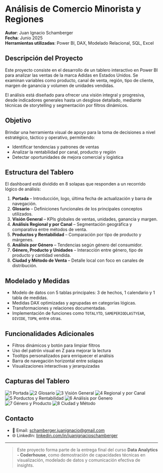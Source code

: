 # Análisis de Comercio Minorista y Regiones

**Autor**: Juan Ignacio Schamberger  
**Fecha**: Junio 2025  
**Herramientas utilizadas**: Power BI, DAX, Modelado Relacional, SQL, Excel

## Descripción del Proyecto

Este proyecto consiste en el desarrollo de un tablero interactivo en Power BI para analizar las ventas de la marca Adidas en Estados Unidos. Se examinan variables como producto, canal de venta, región, tipo de cliente, margen de ganancia y volumen de unidades vendidas.

El análisis está diseñado para ofrecer una visión integral y progresiva, desde indicadores generales hasta un desglose detallado, mediante técnicas de storytelling y segmentación por filtros dinámicos.

## Objetivo

Brindar una herramienta visual de apoyo para la toma de decisiones a nivel estratégico, táctico y operativo, permitiendo:

- Identificar tendencias y patrones de ventas
- Analizar la rentabilidad por canal, producto y región
- Detectar oportunidades de mejora comercial y logística

## Estructura del Tablero

El dashboard está dividido en 8 solapas que responden a un recorrido lógico de análisis:

1. **Portada** – Introducción, logo, última fecha de actualización y barra de navegación.
2. **Glosario** – Definiciones funcionales de los principales conceptos utilizados.
3. **Visión General** – KPIs globales de ventas, unidades, ganancia y margen.
4. **Análisis Regional y por Canal** – Segmentación geográfica y comparativa entre métodos de venta.
5. **Productos y Rentabilidad** – Comparación por tipo de producto y márgenes.
6. **Análisis por Género** – Tendencias según género del consumidor.
7. **Género, Producto y Unidades** – Interacción entre género, tipo de producto y cantidad vendida.
8. **Ciudad y Método de Venta** – Detalle local con foco en canales de distribución.

## Modelado y Medidas

- Modelo de datos con 5 tablas principales: 3 de hechos, 1 calendario y 1 tabla de medidas.
- Medidas DAX optimizadas y agrupadas en categorías lógicas.
- Transformaciones y relaciones documentadas.
- Implementación de funciones como `TOTALYTD`, `SAMEPERIODLASTYEAR`, `DIVIDE`, `TOPN`, entre otras.

## Funcionalidades Adicionales

- Filtros dinámicos y botón para limpiar filtros
- Uso del patrón visual en Z para mejorar la lectura
- Tooltips personalizados para enriquecer el análisis
- Barra de navegación horizontal entre solapas
- Visualizaciones interactivas y jerarquizadas

## Capturas del Tablero

![1 Portada](https://github.com/user-attachments/assets/bab9c05a-2fcd-469a-92c9-3e759a992e99)
![2 Glosario](https://github.com/user-attachments/assets/55bc204b-15a7-41cb-8f84-3fb851bd5c70)
![3 Visión General](https://github.com/user-attachments/assets/8d4e4f25-1502-4148-970f-29edefee8bdc)
![4 Regional y por Canal](https://github.com/user-attachments/assets/3ef0cde5-df9b-441c-944e-371186afaea6)
![5 Porductos y Rentabilidad](https://github.com/user-attachments/assets/3b6b7d8c-0924-4b84-b05a-ec544b35e2ad)
![6 Análisis por Genero](https://github.com/user-attachments/assets/141503ff-7cef-4194-8fea-73f609e6511b)
![7 Género y Producto](https://github.com/user-attachments/assets/fe991ce0-b943-4726-a286-60921e615c82)
![8 Ciudad y Método](https://github.com/user-attachments/assets/930d5467-aca7-4ae0-830b-65db2ad5f350)


## Contacto

- 📧 Email: schamberger.juanignacio@gmail.com  
- 🌐 LinkedIn: [linkedin.com/in/juanignacioschamberger](https://linkedin.com/in/juanignacioschamberger)

---

> Este proyecto forma parte de la entrega final del curso **Data Analytics - Coderhouse**, como demostración de capacidades técnicas en visualización, modelado de datos y comunicación efectiva de insights.
